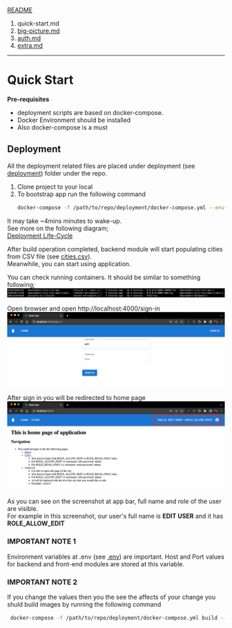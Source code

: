 [README](./README.md)
1. quick-start.md
2. [big-picture.md](./big-picture.md)
3. [auth.md](./auth.md)
4. [extra.md](./quick-start.md)

--- 

# Quick Start
**Pre-requisites**
- deployment scripts are based on docker-compose.
- Docker Environment should be installed
- Also docker-compose is a must

## Deployment
All the deployment related files are placed under deployment (see [deployment](./deployment)) folder under the repo.
1. Clone project to your local
2. To bootstrap app run the following command
     ```bash
   docker-compose -f /path/to/repo/deployment/docker-compose.yml --env-file /path/to/repo/deployment/.env up -d
     ```
It may take ~4mins minutes to wake-up. \
See more on the following diagram; \
[Deployment Life-Cycle](./documentation/deployment-life-cycle-v1.png)

After build operation completed, backend module will start populating cities from CSV file (see [cities.csv](./city-list-api/city-list-rest/src/main/resources/data/cities.csv)). \
Meanwhile, you can start using application.

You can check running containers. It should be similar to something following; \
![docker ps output](./documentation/screenshots/ss-docker-ps.png)

Open browser and open http://localhost:4000/sign-in
![sign-in](./documentation/screenshots/ss-sign-in.png)

After sign in you will be redirected to home page
![sign-in](./documentation/screenshots/ss-home.png)

As you can see on the screenshot at app bar, full name and role of the user are visible. \
For example in this screenshot, our user's full name is **EDIT USER** and it has **ROLE_ALLOW_EDIT**

### IMPORTANT NOTE 1
Environment variables at .env (see [.env](./deployment/.env)) are important. Host and Port values for backend and front-end modules are stored at this variable.

### IMPORTANT NOTE 2
If you change the values then you the see the affects of your change you shuld build images by running the following command
````bash
 docker-compose -f /path/to/repo/deployment/docker-compose.yml build --no-cache
````
